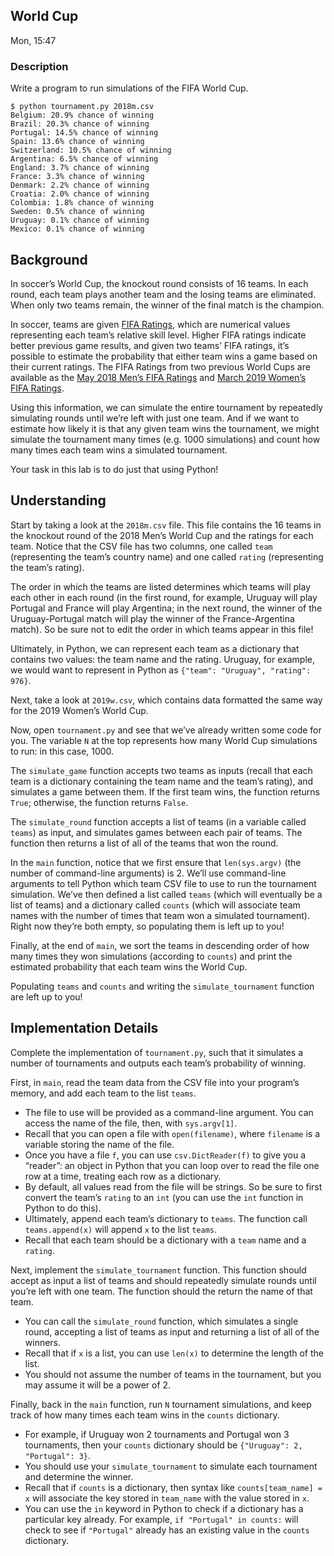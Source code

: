 ## World Cup
Mon, 15:47

### Description 
Write a program to run simulations of the FIFA World Cup.

```
$ python tournament.py 2018m.csv
Belgium: 20.9% chance of winning
Brazil: 20.3% chance of winning
Portugal: 14.5% chance of winning
Spain: 13.6% chance of winning
Switzerland: 10.5% chance of winning
Argentina: 6.5% chance of winning
England: 3.7% chance of winning
France: 3.3% chance of winning
Denmark: 2.2% chance of winning
Croatia: 2.0% chance of winning
Colombia: 1.8% chance of winning
Sweden: 0.5% chance of winning
Uruguay: 0.1% chance of winning
Mexico: 0.1% chance of winning
```

## Background

In soccer’s World Cup, the knockout round consists of 16 teams. In each round, each team plays another team and the losing teams are eliminated. When only two teams remain, the winner of the final match is the champion.

In soccer, teams are given [FIFA Ratings](https://en.wikipedia.org/wiki/FIFA_World_Rankings#Current_calculation_method), which are numerical values representing each team’s relative skill level. Higher FIFA ratings indicate better previous game results, and given two teams’ FIFA ratings, it’s possible to estimate the probability that either team wins a game based on their current ratings. The FIFA Ratings from two previous World Cups are available as the [May 2018 Men’s FIFA Ratings](https://www.fifa.com/fifa-world-ranking/ranking-table/men/rank/id12189/) and [March 2019 Women’s FIFA Ratings](https://www.fifa.com/fifa-world-ranking/ranking-table/women/rank/ranking_20190329/).

Using this information, we can simulate the entire tournament by repeatedly simulating rounds until we’re left with just one team. And if we want to estimate how likely it is that any given team wins the tournament, we might simulate the tournament many times (e.g. 1000 simulations) and count how many times each team wins a simulated tournament.

Your task in this lab is to do just that using Python!

## Understanding

Start by taking a look at the `2018m.csv` file. This file contains the 16 teams in the knockout round of the 2018 Men’s World Cup and the ratings for each team. Notice that the CSV file has two columns, one called `team` (representing the team’s country name) and one called `rating` (representing the team’s rating).

The order in which the teams are listed determines which teams will play each other in each round (in the first round, for example, Uruguay will play Portugal and France will play Argentina; in the next round, the winner of the Uruguay-Portugal match will play the winner of the France-Argentina match). So be sure not to edit the order in which teams appear in this file!

Ultimately, in Python, we can represent each team as a dictionary that contains two values: the team name and the rating. Uruguay, for example, we would want to represent in Python as `{"team": "Uruguay", "rating": 976}`.

Next, take a look at `2019w.csv`, which contains data formatted the same way for the 2019 Women’s World Cup.

Now, open `tournament.py` and see that we’ve already written some code for you. The variable `N` at the top represents how many World Cup simulations to run: in this case, 1000.

The `simulate_game` function accepts two teams as inputs (recall that each team is a dictionary containing the team name and the team’s rating), and simulates a game between them. If the first team wins, the function returns `True`; otherwise, the function returns `False`.

The `simulate_round` function accepts a list of teams (in a variable called `teams`) as input, and simulates games between each pair of teams. The function then returns a list of all of the teams that won the round.

In the `main` function, notice that we first ensure that `len(sys.argv)` (the number of command-line arguments) is 2. We’ll use command-line arguments to tell Python which team CSV file to use to run the tournament simulation. We’ve then defined a list called `teams` (which will eventually be a list of teams) and a dictionary called `counts` (which will associate team names with the number of times that team won a simulated tournament). Right now they’re both empty, so populating them is left up to you!

Finally, at the end of `main`, we sort the teams in descending order of how many times they won simulations (according to `counts`) and print the estimated probability that each team wins the World Cup.

Populating `teams` and `counts` and writing the `simulate_tournament` function are left up to you!

## Implementation Details

Complete the implementation of `tournament.py`, such that it simulates a number of tournaments and outputs each team’s probability of winning.

First, in `main`, read the team data from the CSV file into your program’s memory, and add each team to the list `teams`.

-   The file to use will be provided as a command-line argument. You can access the name of the file, then, with `sys.argv[1]`.
-   Recall that you can open a file with `open(filename)`, where `filename` is a variable storing the name of the file.
-   Once you have a file `f`, you can use `csv.DictReader(f)` to give you a “reader”: an object in Python that you can loop over to read the file one row at a time, treating each row as a dictionary.
-   By default, all values read from the file will be strings. So be sure to first convert the team’s `rating` to an `int` (you can use the `int` function in Python to do this).
-   Ultimately, append each team’s dictionary to `teams`. The function call `teams.append(x)` will append `x` to the list `teams`.
-   Recall that each team should be a dictionary with a `team` name and a `rating`.

Next, implement the `simulate_tournament` function. This function should accept as input a list of teams and should repeatedly simulate rounds until you’re left with one team. The function should the return the name of that team.

-   You can call the `simulate_round` function, which simulates a single round, accepting a list of teams as input and returning a list of all of the winners.
-   Recall that if `x` is a list, you can use `len(x)` to determine the length of the list.
-   You should not assume the number of teams in the tournament, but you may assume it will be a power of 2.

Finally, back in the `main` function, run `N` tournament simulations, and keep track of how many times each team wins in the `counts` dictionary.

-   For example, if Uruguay won 2 tournaments and Portugal won 3 tournaments, then your `counts` dictionary should be `{"Uruguay": 2, "Portugal": 3}`.
-   You should use your `simulate_tournament` to simulate each tournament and determine the winner.
-   Recall that if `counts` is a dictionary, then syntax like `counts[team_name] = x` will associate the key stored in `team_name` with the value stored in `x`.
-   You can use the `in` keyword in Python to check if a dictionary has a particular key already. For example, `if "Portugal" in counts:` will check to see if `"Portugal"` already has an existing value in the `counts` dictionary.